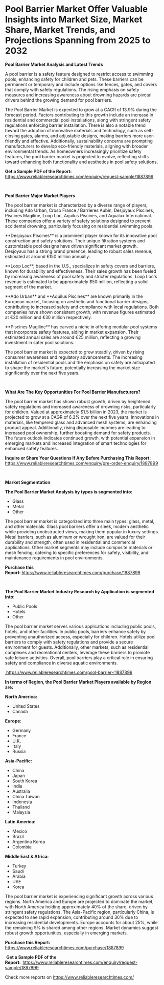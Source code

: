 <p><h1>Pool Barrier Market Offer Valuable Insights into Market Size, Market Share, Market Trends, and Projections Spanning from 2025 to 2032</h1></p><p><strong>Pool Barrier Market Analysis and Latest Trends</strong></p>
<p><p>A pool barrier is a safety feature designed to restrict access to swimming pools, enhancing safety for children and pets. These barriers can be permanent or temporary and include options like fences, gates, and covers that comply with safety regulations. The rising emphasis on safety measures and increasing awareness about drowning hazards are pivotal drivers behind the growing demand for pool barriers.</p><p>The Pool Barrier Market is expected to grow at a CAGR of 13.9% during the forecast period. Factors contributing to this growth include an increase in residential and commercial pool installations, along with stringent safety regulations enforcing barrier installation. There is also a notable trend toward the adoption of innovative materials and technology, such as self-closing gates, alarms, and adjustable designs, making barriers more user-friendly and effective. Additionally, sustainability concerns are prompting manufacturers to develop eco-friendly materials, aligning with broader environmental trends. As homeowners increasingly prioritize safety features, the pool barrier market is projected to evolve, reflecting shifts toward enhancing both functionality and aesthetics in pool safety solutions.</p></p>
<p><strong>Get a Sample PDF of the Report:&nbsp;</strong> <a href="https://www.reliableresearchtimes.com/enquiry/request-sample/1887899?utm_campaign=2139&utm_medium=2&utm_source=Github&utm_content=ia&utm_term=20022025&utm_id=pool-barrier">https://www.reliableresearchtimes.com/enquiry/request-sample/1887899</a></p>
<p>&nbsp;</p>
<p><strong>Pool Barrier Major Market Players</strong></p>
<p><p>The pool barrier market is characterized by a diverse range of players, including Ado Urban, Croso France / Barrieres Aubin, Desjoyaux Piscines, Piscines Magiline, Loop Loc, Aquilus Piscines, and Aqualux International. These companies offer a variety of safety solutions designed to prevent accidental drowning, particularly focusing on residential swimming pools.</p><p>**Desjoyaux Piscines** is a prominent player known for its innovative pool construction and safety solutions. Their unique filtration systems and customizable pool designs have driven significant market growth. Desjoyaux has a strong brand presence, leading to robust sales revenue, estimated at around €150 million annually. </p><p>**Loop Loc**, based in the U.S., specializes in safety covers and barriers, known for durability and effectiveness. Their sales growth has been fueled by increasing awareness of pool safety and stricter regulations. Loop Loc's revenue is estimated to be approximately $50 million, reflecting a solid segment of the market.</p><p>**Ado Urban** and **Aquilus Piscines** are known primarily in the European market, focusing on aesthetic and functional barrier designs, contributing to increased safety and compliance with local regulations. Both companies have shown consistent growth, with revenue figures estimated at €20 million and €30 million respectively.</p><p>**Piscines Magiline** has carved a niche in offering modular pool systems that incorporate safety features, aiding in market expansion. Their estimated annual sales are around €25 million, reflecting a growing investment in safer pool solutions.</p><p>The pool barrier market is expected to grow steadily, driven by rising consumer awareness and regulatory advancements. The increasing installation of residential pools and the emphasis on safety are anticipated to shape the market's future, potentially increasing the market size significantly over the next five years.</p></p>
<p>&nbsp;</p>
<p><strong>What Are The Key Opportunities For Pool Barrier Manufacturers?</strong></p>
<p><p>The pool barrier market has shown robust growth, driven by heightened safety regulations and increased awareness of drowning risks, particularly for children. Valued at approximately $1.5 billion in 2023, the market is projected to grow at a CAGR of 6.2% over the next five years. Innovations in materials, like tempered glass and advanced mesh systems, are enhancing product appeal. Additionally, rising disposable incomes are leading to increased pool ownership, further boosting demand for safety products. The future outlook indicates continued growth, with potential expansion in emerging markets and increased integration of smart technologies for enhanced safety features.</p></p>
<p><strong>Inquire or Share Your Questions If Any Before Purchasing This Report:</strong> <a href="https://www.reliableresearchtimes.com/enquiry/pre-order-enquiry/1887899?utm_campaign=2139&utm_medium=2&utm_source=Github&utm_content=ia&utm_term=20022025&utm_id=pool-barrier">https://www.reliableresearchtimes.com/enquiry/pre-order-enquiry/1887899</a></p>
<p>&nbsp;</p>
<p><strong>Market Segmentation</strong></p>
<p><strong>The Pool Barrier Market Analysis by types is segmented into:</strong></p>
<p><ul><li>Glass</li><li>Metal</li><li>Other</li></ul></p>
<p><p>The pool barrier market is categorized into three main types: glass, metal, and other materials. Glass pool barriers offer a sleek, modern aesthetic while providing unobstructed views, making them popular in luxury settings. Metal barriers, such as aluminum or wrought iron, are valued for their durability and strength, often used in residential and commercial applications. Other market segments may include composite materials or mesh fencing, catering to specific preferences for safety, visibility, and maintenance requirements in pool environments.</p></p>
<p><strong>Purchase this Report:&nbsp;</strong><a href="https://www.reliableresearchtimes.com/purchase/1887899?utm_campaign=2139&utm_medium=2&utm_source=Github&utm_content=ia&utm_term=20022025&utm_id=pool-barrier">https://www.reliableresearchtimes.com/purchase/1887899</a></p>
<p>&nbsp;</p>
<p><strong>The Pool Barrier Market Industry Research by Application is segmented into:</strong></p>
<p><ul><li>Public Pools</li><li>Hotels</li><li>Other</li></ul></p>
<p><p>The pool barrier market serves various applications including public pools, hotels, and other facilities. In public pools, barriers enhance safety by preventing unauthorized access, especially for children. Hotels utilize pool barriers to comply with safety regulations and provide a secure environment for guests. Additionally, other markets, such as residential complexes and recreational centers, leverage these barriers to promote safe leisure activities. Overall, pool barriers play a critical role in ensuring safety and compliance in diverse aquatic environments.</p></p>
<p><a href="https://www.reliableresearchtimes.com/pool-barrier-r1887899?utm_campaign=2139&utm_medium=2&utm_source=Github&utm_content=ia&utm_term=20022025&utm_id=pool-barrier">&nbsp;https://www.reliableresearchtimes.com/pool-barrier-r1887899</a></p>
<p><strong>In terms of Region, the Pool Barrier Market Players available by Region are:</strong></p>
<p>
    <p> <strong> North America: </strong>
        <ul>
            <li>United States</li>
            <li>Canada</li>
        </ul>
        </p> 
    <p> <strong> Europe: </strong>
        <ul>
            <li>Germany</li>
            <li>France</li>
            <li>U.K.</li>
            <li>Italy</li>
            <li>Russia</li>
        </ul>
        </p> 
    <p> <strong> Asia-Pacific: </strong>
        <ul>
            <li>China</li>
            <li>Japan</li>
            <li>South Korea</li>
            <li>India</li>
            <li>Australia</li>
            <li>China Taiwan</li>
            <li>Indonesia</li>
            <li>Thailand</li>
            <li>Malaysia</li>
        </ul>
        </p> 
    <p> <strong> Latin America: </strong>
        <ul>
            <li>Mexico</li>
            <li>Brazil</li>
            <li>Argentina Korea</li>
            <li>Colombia</li>
        </ul>
        </p> 
    <p> <strong> Middle East & Africa: </strong>
        <ul>
            <li>Turkey</li>
            <li>Saudi</li>
            <li>Arabia</li>
            <li>UAE</li>
            <li>Korea</li>
        </ul>
    </p>
    </p>
<p><p>The pool barrier market is experiencing significant growth across various regions. North America and Europe are projected to dominate the market, with North America holding approximately 40% of the share, driven by stringent safety regulations. The Asia-Pacific region, particularly China, is expected to see rapid expansion, contributing around 30% due to increasing residential developments. Europe accounts for about 25%, while the remaining 5% is shared among other regions. Market dynamics suggest robust growth opportunities, especially in emerging markets.</p></p>
<p><strong>Purchase this Report: </strong><a href="https://www.reliableresearchtimes.com/purchase/1887899?utm_campaign=2139&utm_medium=2&utm_source=Github&utm_content=ia&utm_term=20022025&utm_id=pool-barrier">https://www.reliableresearchtimes.com/purchase/1887899</a></p>
<p>&nbsp;<strong>Get a Sample PDF of the Report:&nbsp;&nbsp;</strong><a href="https://www.reliableresearchtimes.com/enquiry/request-sample/1887899?utm_campaign=2139&utm_medium=2&utm_source=Github&utm_content=ia&utm_term=20022025&utm_id=pool-barrier">https://www.reliableresearchtimes.com/enquiry/request-sample/1887899</a></p>
<p><strong></strong></p>
<p>Check more reports on <a href="https://www.reliableresearchtimes.com/?utm_campaign=2139&utm_medium=2&utm_source=Github&utm_content=ia&utm_term=20022025&utm_id=pool-barrier">https://www.reliableresearchtimes.com/</a></p>
